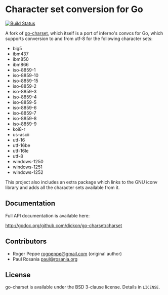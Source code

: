 # Character set conversion for Go

[![Build Status](https://travis-ci.org/dickon/go-charset.svg?branch=master)](https://travis-ci.org/dickon/go-charset)

A fork of [go-charset](https://code.google.com/p/go-charset/), which itself is a
port of inferno's convcs for Go, which supports conversion to and from utf-8 for
the following character sets:

* big5
* ibm437
* ibm850
* ibm866
* iso-8859-1
* iso-8859-10
* iso-8859-15
* iso-8859-2
* iso-8859-3
* iso-8859-4
* iso-8859-5
* iso-8859-6
* iso-8859-7
* iso-8859-8
* iso-8859-9
* koi8-r
* us-ascii
* utf-16
* utf-16be
* utf-16le
* utf-8
* windows-1250
* windows-1251
* windows-1252

This project also includes an extra package which links to the GNU iconv library
and adds all the character sets available from it.

## Documentation

Full API documentation is available here:

http://godoc.org/github.com/dickon/go-charset/charset

## Contributors

* Roger Peppe <rogpeppe@gmail.com> (original author)
* Paul Rosania <paul@rosania.org>

## License

go-charset is available under the BSD 3-clause license. Details in `LICENSE`.
